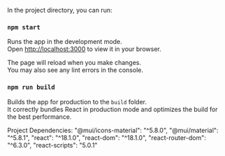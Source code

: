 
In the project directory, you can run:

### `npm start`

Runs the app in the development mode.\
Open [http://localhost:3000](http://localhost:3000) to view it in your browser.

The page will reload when you make changes.\
You may also see any lint errors in the console.

### `npm run build`

Builds the app for production to the `build` folder.\
It correctly bundles React in production mode and optimizes the build for the best performance.


Project Dependencies:
    "@mui/icons-material": "^5.8.0",
    "@mui/material": "^5.8.1",
    "react": "^18.1.0",
    "react-dom": "^18.1.0",
    "react-router-dom": "^6.3.0",
    "react-scripts": "5.0.1"
